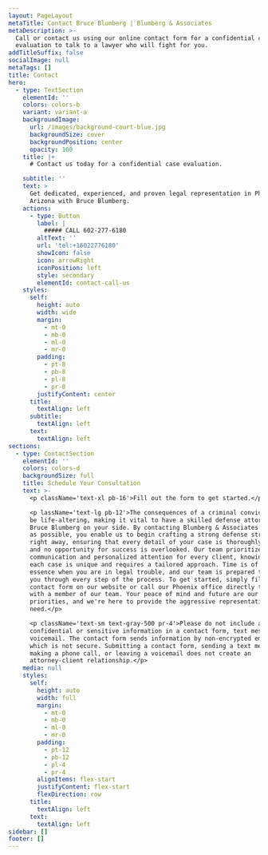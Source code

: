 ```yaml
---
layout: PageLayout
metaTitle: Contact Bruce Blumberg | Blumberg & Associates
metaDescription: >-
  Call or contact us using our online contact form for a confidential case
  evaluation to talk to a lawyer who will fight for you.
addTitleSuffix: false
socialImage: null
metaTags: []
title: Contact
hero:
  - type: TextSection
    elementId: ''
    colors: colors-b
    variant: variant-a
    backgroundImage:
      url: /images/background-court-blue.jpg
      backgroundSize: cover
      backgroundPosition: center
      opacity: 100
    title: |+
      # Contact us today for a confidential case evaluation.

    subtitle: ''
    text: >
      Get dedicated, experienced, and proven legal representation in Phoenix,
      Arizona with Bruce Blumberg.
    actions:
      - type: Button
        label: |
          ##### CALL 602-277-6180
        altText: ''
        url: 'tel:+16022776180'
        showIcon: false
        icon: arrowRight
        iconPosition: left
        style: secondary
        elementId: contact-call-us
    styles:
      self:
        height: auto
        width: wide
        margin:
          - mt-0
          - mb-0
          - ml-0
          - mr-0
        padding:
          - pt-8
          - pb-8
          - pl-8
          - pr-8
        justifyContent: center
      title:
        textAlign: left
      subtitle:
        textAlign: left
      text:
        textAlign: left
sections:
  - type: ContactSection
    elementId: ''
    colors: colors-d
    backgroundSize: full
    title: Schedule Your Consultation
    text: >-
      <p className='text-xl pb-16'>Fill out the form to get started.</p>

      <p lassName='text-lg pb-12'>The consequences of a criminal conviction can
      be life-altering, making it vital to have a skilled defense attorney like
      Bruce Blumberg on your side. By contacting Blumberg & Associates as soon
      as possible, you enable us to begin crafting a strong defense strategy
      right away, ensuring that every detail of your case is thoroughly examined
      and no opportunity for success is overlooked. Our team prioritizes clear
      communication and personalized attention for every client, knowing that
      each case is unique and requires a tailored approach. Time is of the
      essence when you are in legal trouble, and our team is prepared to guide
      you through every step of the process. To get started, simply fill out the
      contact form on our website or call our Phoenix office directly to speak
      with a member of our team. Your peace of mind and future are our top
      priorities, and we're here to provide the aggressive representation you
      need.</p>

      <p className='text-sm text-gray-500 pr-4'>Please do not include any
      confidential or sensitive information in a contact form, text message, or
      voicemail. The contact form sends information by non-encrypted email,
      which is not secure. Submitting a contact form, sending a text message,
      making a phone call, or leaving a voicemail does not create an
      attorney-client relationship.</p>
    media: null
    styles:
      self:
        height: auto
        width: full
        margin:
          - mt-0
          - mb-0
          - ml-0
          - mr-0
        padding:
          - pt-12
          - pb-12
          - pl-4
          - pr-4
        alignItems: flex-start
        justifyContent: flex-start
        flexDirection: row
      title:
        textAlign: left
      text:
        textAlign: left
sidebar: []
footer: []
---
```

